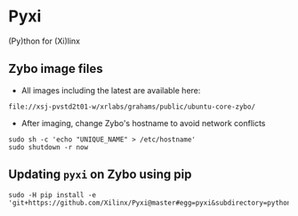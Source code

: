 # Pyxi
(Py)thon for (Xi)linx


## Zybo image files

- All images including the latest are available here: 
```
file://xsj-pvstd2t01-w/xrlabs/grahams/public/ubuntu-core-zybo/
```

- After imaging, change Zybo's hostname to avoid network conflicts
```
sudo sh -c 'echo "UNIQUE_NAME" > /etc/hostname'
sudo shutdown -r now
```


## Updating `pyxi` on Zybo using pip 

```
sudo -H pip install -e 'git+https://github.com/Xilinx/Pyxi@master#egg=pyxi&subdirectory=python'
```
